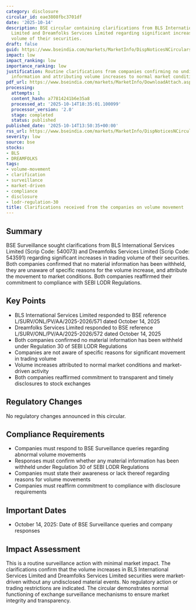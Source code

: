 ```yaml
---
category: disclosure
circular_id: eae3808fbc3701df
date: '2025-10-14'
description: BSE circular containing clarifications from BLS International Services
  Limited and Dreamfolks Services Limited regarding significant increases in trading
  volume of their securities.
draft: false
guid: https://www.bseindia.com/markets/MarketInfo/DispNoticesNCirculars.aspx?Noticeid={A03CC0F0-F6E1-4340-865C-71E45F1A6F72}&noticeno=20251014-52&dt=10/14/2025&icount=52&totcount=61&flag=0
impact: low
impact_ranking: low
importance_ranking: low
justification: Routine clarifications from companies confirming no undisclosed material
  information and attributing volume increases to normal market conditions
pdf_url: https://www.bseindia.com/markets/MarketInfo/DownloadAttach.aspx?id=20251014-52&attachedId=acae4723-e21d-4f5d-89ad-12cb3445541f
processing:
  attempts: 1
  content_hash: a77814241b6e35a8
  processed_at: '2025-10-14T18:35:01.100099'
  processor_version: '2.0'
  stage: completed
  status: published
published_date: '2025-10-14T13:50:35+00:00'
rss_url: https://www.bseindia.com/markets/MarketInfo/DispNoticesNCirculars.aspx?Noticeid={A03CC0F0-F6E1-4340-865C-71E45F1A6F72}&noticeno=20251014-52&dt=10/14/2025&icount=52&totcount=61&flag=0
severity: low
source: bse
stocks:
- BLS
- DREAMFOLKS
tags:
- volume-movement
- clarification
- surveillance
- market-driven
- compliance
- disclosure
- lodr-regulation-30
title: Clarifications received from the companies on volume movement
---
```


## Summary

BSE Surveillance sought clarifications from BLS International Services Limited (Scrip Code: 540073) and Dreamfolks Services Limited (Scrip Code: 543591) regarding significant increases in trading volume of their securities. Both companies confirmed that no material information has been withheld, they are unaware of specific reasons for the volume increase, and attribute the movement to market conditions. Both companies reaffirmed their commitment to compliance with SEBI LODR Regulations.

## Key Points

- BLS International Services Limited responded to BSE reference L/SURV/ONL/PV/AA/2025-2026/571 dated October 14, 2025
- Dreamfolks Services Limited responded to BSE reference L/SURV/ONL/PV/AA/2025-2026/572 dated October 14, 2025
- Both companies confirmed no material information has been withheld under Regulation 30 of SEBI LODR Regulations
- Companies are not aware of specific reasons for significant movement in trading volume
- Volume increases attributed to normal market conditions and market-driven activity
- Both companies reaffirmed commitment to transparent and timely disclosures to stock exchanges

## Regulatory Changes

No regulatory changes announced in this circular.

## Compliance Requirements

- Companies must respond to BSE Surveillance queries regarding abnormal volume movements
- Responses must confirm whether any material information has been withheld under Regulation 30 of SEBI LODR Regulations
- Companies must state their awareness or lack thereof regarding reasons for volume movements
- Companies must reaffirm commitment to compliance with disclosure requirements

## Important Dates

- October 14, 2025: Date of BSE Surveillance queries and company responses

## Impact Assessment

This is a routine surveillance action with minimal market impact. The clarifications confirm that the volume increases in BLS International Services Limited and Dreamfolks Services Limited securities were market-driven without any undisclosed material events. No regulatory action or trading restrictions are indicated. The circular demonstrates normal functioning of exchange surveillance mechanisms to ensure market integrity and transparency.